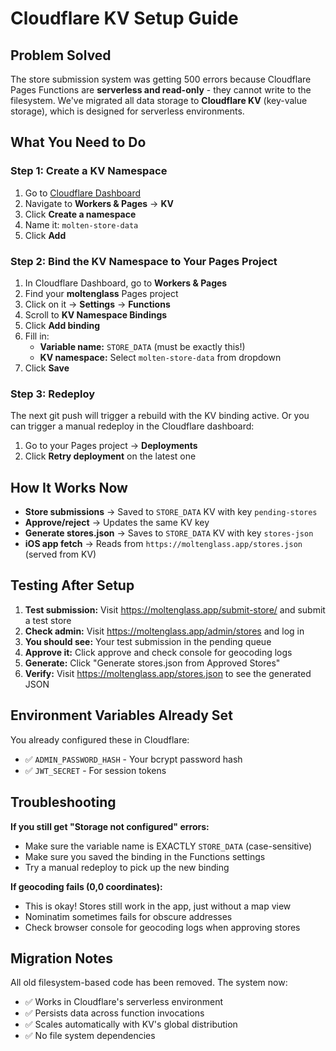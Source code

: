 # Cloudflare KV Setup Guide

## Problem Solved

The store submission system was getting 500 errors because Cloudflare Pages Functions are **serverless and read-only** - they cannot write to the filesystem. We've migrated all data storage to **Cloudflare KV** (key-value storage), which is designed for serverless environments.

## What You Need to Do

### Step 1: Create a KV Namespace

1. Go to [Cloudflare Dashboard](https://dash.cloudflare.com/)
2. Navigate to **Workers & Pages** → **KV**
3. Click **Create a namespace**
4. Name it: `molten-store-data`
5. Click **Add**

### Step 2: Bind the KV Namespace to Your Pages Project

1. In Cloudflare Dashboard, go to **Workers & Pages**
2. Find your **moltenglass** Pages project
3. Click on it → **Settings** → **Functions**
4. Scroll to **KV Namespace Bindings**
5. Click **Add binding**
6. Fill in:
   - **Variable name:** `STORE_DATA` (must be exactly this!)
   - **KV namespace:** Select `molten-store-data` from dropdown
7. Click **Save**

### Step 3: Redeploy

The next git push will trigger a rebuild with the KV binding active. Or you can trigger a manual redeploy in the Cloudflare dashboard:

1. Go to your Pages project → **Deployments**
2. Click **Retry deployment** on the latest one

## How It Works Now

- **Store submissions** → Saved to `STORE_DATA` KV with key `pending-stores`
- **Approve/reject** → Updates the same KV key
- **Generate stores.json** → Saves to `STORE_DATA` KV with key `stores-json`
- **iOS app fetch** → Reads from `https://moltenglass.app/stores.json` (served from KV)

## Testing After Setup

1. **Test submission:** Visit https://moltenglass.app/submit-store/ and submit a test store
2. **Check admin:** Visit https://moltenglass.app/admin/stores and log in
3. **You should see:** Your test submission in the pending queue
4. **Approve it:** Click approve and check console for geocoding logs
5. **Generate:** Click "Generate stores.json from Approved Stores"
6. **Verify:** Visit https://moltenglass.app/stores.json to see the generated JSON

## Environment Variables Already Set

You already configured these in Cloudflare:
- ✅ `ADMIN_PASSWORD_HASH` - Your bcrypt password hash
- ✅ `JWT_SECRET` - For session tokens

## Troubleshooting

**If you still get "Storage not configured" errors:**
- Make sure the variable name is EXACTLY `STORE_DATA` (case-sensitive)
- Make sure you saved the binding in the Functions settings
- Try a manual redeploy to pick up the new binding

**If geocoding fails (0,0 coordinates):**
- This is okay! Stores still work in the app, just without a map view
- Nominatim sometimes fails for obscure addresses
- Check browser console for geocoding logs when approving stores

## Migration Notes

All old filesystem-based code has been removed. The system now:
- ✅ Works in Cloudflare's serverless environment
- ✅ Persists data across function invocations
- ✅ Scales automatically with KV's global distribution
- ✅ No file system dependencies
